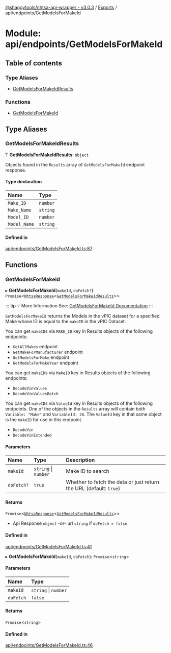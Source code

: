 [@shaggytools/nhtsa-api-wrapper - v3.0.3](../index.md) / [Exports](../modules.md) / api/endpoints/GetModelsForMakeId

# Module: api/endpoints/GetModelsForMakeId

## Table of contents

### Type Aliases

- [GetModelsForMakeIdResults](api_endpoints_GetModelsForMakeId.md#getmodelsformakeidresults)

### Functions

- [GetModelsForMakeId](api_endpoints_GetModelsForMakeId.md#getmodelsformakeid)

## Type Aliases

### GetModelsForMakeIdResults

Ƭ **GetModelsForMakeIdResults**: `Object`

Objects found in the `Results` array of `GetModelsForMakeId` endpoint response.

#### Type declaration

| Name         | Type     |
| :----------- | :------- |
| `Make_ID`    | `number` |
| `Make_Name`  | `string` |
| `Model_ID`   | `number` |
| `Model_Name` | `string` |

#### Defined in

[api/endpoints/GetModelsForMakeId.ts:87](https://github.com/ShaggyTech/nhtsa-api-wrapper/blob/main/packages/lib/src/api/endpoints/GetModelsForMakeId.ts#L87)

## Functions

### GetModelsForMakeId

▸ **GetModelsForMakeId**(`makeId`, `doFetch?`): `Promise`<[`NhtsaResponse`](api_types.md#nhtsaresponse)<[`GetModelsForMakeIdResults`](api_endpoints_GetModelsForMakeId.md#getmodelsformakeidresults)\>\>

::: tip :bulb: More Information
See: [GetModelsForMakeId Documentation](/api/endpoints/get-models-for-make-id)
:::

`GetModelsForMakeId` returns the Models in the vPIC dataset for a specified Make whose ID is
equal to the `makeID` in the vPIC Dataset.

You can get `makeID`s via `MAKE_ID` key in Results objects of the following endpoints:

- `GetAllMakes` endpoint
- `GetMakeForManufacturer` endpoint
- `GetModelsForMake` endpoint
- `GetModelsForMakeYear` endpoint

You can get `makeID`s via `MakeID` key in Results objects of the following endpoints:

- `DecodeVinValues`
- `DecodeVinValuesBatch`

You can get `makeID`s via `ValueId` key in Results objects of the following endpoints.
One of the objects in the `Results` array will contain both `Variable: "Make"` and
`VariableId: 26`. The `ValueId` key in that same object is the `makeID` for use in this
endpoint.

- `DecodeVin`
- `DecodeVinExtended`

#### Parameters

| Name       | Type                 | Description                                                        |
| :--------- | :------------------- | :----------------------------------------------------------------- |
| `makeId`   | `string` \| `number` | Make ID to search                                                  |
| `doFetch?` | `true`               | Whether to fetch the data or just return the URL (default: `true`) |

#### Returns

`Promise`<[`NhtsaResponse`](api_types.md#nhtsaresponse)<[`GetModelsForMakeIdResults`](api_endpoints_GetModelsForMakeId.md#getmodelsformakeidresults)\>\>

- Api Response `object`
  -or- url `string` if `doFetch = false`

#### Defined in

[api/endpoints/GetModelsForMakeId.ts:41](https://github.com/ShaggyTech/nhtsa-api-wrapper/blob/main/packages/lib/src/api/endpoints/GetModelsForMakeId.ts#L41)

▸ **GetModelsForMakeId**(`makeId`, `doFetch`): `Promise`<`string`\>

#### Parameters

| Name      | Type                 |
| :-------- | :------------------- |
| `makeId`  | `string` \| `number` |
| `doFetch` | `false`              |

#### Returns

`Promise`<`string`\>

#### Defined in

[api/endpoints/GetModelsForMakeId.ts:46](https://github.com/ShaggyTech/nhtsa-api-wrapper/blob/main/packages/lib/src/api/endpoints/GetModelsForMakeId.ts#L46)
